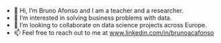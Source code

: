 - 👋 Hi, I’m Bruno Afonso and I am a teacher and a researcher.
- 👀 I’m interested in solving business problems with data.
- 💞️ I’m looking to collaborate on data science projects across Europe.
- 📫 Feel free to reach out to me at www.linkedin.com/in/brunoacafonso

<!---
brunoacafonso/brunoacafonso is a ✨ special ✨ repository because its `README.md` (this file) appears on your GitHub profile.
You can click the Preview link to take a look at your changes.
--->
